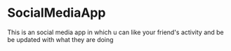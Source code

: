 # SocialMediaApp
This is an social media app in which u can like your friend's activity and be be updated with what they are doing 
